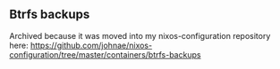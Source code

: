 ## Btrfs backups

Archived because it was moved into my nixos-configuration repository here: https://github.com/johnae/nixos-configuration/tree/master/containers/btrfs-backups